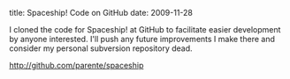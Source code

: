 title: Spaceship! Code on GitHub
date: 2009-11-28



I cloned the code for Spaceship! at GitHub to facilitate easier development by anyone interested. I'll push any future improvements I make there and consider my personal subversion repository dead.

http://github.com/parente/spaceship